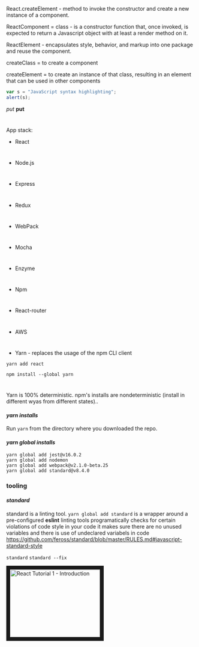 React.createElement - method to invoke the constructor and create a new instance of a component.

ReactComponent = class - is a constructor function that, once invoked, is expected to return a Javascript object with at least a render method on it.

ReactElement - encapsulates style, behavior, and markup into one package and reuse the component.

createClass = to create a component

createElement = to create an instance of that class, resulting in an element that can be used in other components

```javascript
var s = "JavaScript syntax highlighting";
alert(s);
```


*put*
 **put**
#

App stack:

 * React

#

 * Node.js

#

 * Express

#

 * Redux

#

 * WebPack

#

 * Mocha

#

 * Enzyme

#

 * Npm

#

 * React-router

#

 * AWS

#

 * Yarn - replaces the usage of the npm CLI client 
```shell
yarn add react
```
```shell
npm install --global yarn
```

#

Yarn is 100% deterministic.  npm's installs are nondeterministic (install in different wyas from different states)..

#### *yarn installs*
Run `yarn` from the directory where you downloaded the repo.

#### *yarn global installs*
```shell
yarn global add jest@v16.0.2
yarn global add nodemon
yarn global add webpack@v2.1.0-beta.25
yarn global add standard@v8.4.0
```
### tooling
#### *standard*
standard is a linting tool.  `yarn global add standard` is a wrapper around a pre-configured **eslint**
linting tools programatically checks for certain violations of code style in your code
it makes sure there are no unused variables and there is use of undeclared variabels in code
https://github.com/feross/standard/blob/master/RULES.md#javascript-standard-style

`standard`
`standard --fix`

<a href="http://www.youtube.com/watch?feature=player_embedded&v=YOUTUBE_VIDEO_ID_HERE
" target="_blank"><img src="http://img.youtube.com/vi/v=4ZAEBxGipoA/0.jpg" 
alt="React Tutorial 1 - Introduction" width="240" height="180" border="10" /></a>
